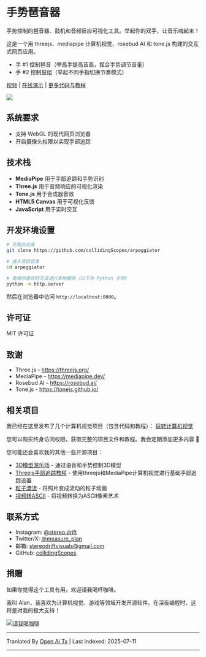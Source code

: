 # 手势琶音器

手势控制的琶音器、鼓机和音频反应可视化工具。举起你的双手，让音乐嗨起来！

这是一个用 threejs、mediapipe 计算机视觉、rosebud AI 和 tone.js 构建的交互式网页应用。

- 手 #1 控制琶音（举高手提高音高，捏合手势调节音量）
- 手 #2 控制鼓组（举起不同手指切换节奏模式）

[视频](https://youtu.be/JepIs-DTBgk?si=4Y-FrQDF6KNy662C) | [在线演示](https://collidingscopes.github.io/arpeggiator/) | [更多代码与教程](https://funwithcomputervision.com/)

<img src="https://raw.githubusercontent.com/collidingScopes/arpeggiator/main/assets/demo.png">

## 系统要求

- 支持 WebGL 的现代网页浏览器
- 开启摄像头权限以实现手部追踪

## 技术栈

- **MediaPipe** 用于手部追踪和手势识别
- **Three.js** 用于音频响应的可视化渲染
- **Tone.js** 用于合成器音效
- **HTML5 Canvas** 用于可视化反馈
- **JavaScript** 用于实时交互
## 开发环境设置

```bash
# 克隆此仓库
git clone https://github.com/collidingScopes/arpeggiator

# 进入项目目录
cd arpeggiator

# 使用你喜欢的方法进行本地服务（以下为 Python 示例）
python -m http.server
```

然后在浏览器中访问 `http://localhost:8000`。

## 许可证

MIT 许可证

## 致谢
- Three.js - https://threejs.org/
- MediaPipe - https://mediapipe.dev/
- Rosebud AI - https://rosebud.ai/
- Tone.js - https://tonejs.github.io/

## 相关项目

我已经在这里发布了几个计算机视觉项目（包含代码和教程）：
[玩转计算机视觉](https://www.funwithcomputervision.com/)

您可以购买终身访问权限，获取完整的项目文件和教程。我会定期添加更多内容 🪬

您可能还会喜欢我的其他一些开源项目：

- [3D模型游乐场](https://collidingScopes.github.io/3d-model-playground) - 通过语音和手势控制3D模型
- [Threejs手部追踪教程](https://collidingScopes.github.io/threejs-handtracking-101) - 使用threejs和MediaPipe计算机视觉进行基础手部追踪设置
- [粒子漂流](https://collidingScopes.github.io/particular-drift) - 将照片变成流动的粒子动画
- [视频转ASCII](https://collidingScopes.github.io/ascii) - 将视频转换为ASCII像素艺术
## 联系方式

- Instagram: [@stereo.drift](https://www.instagram.com/stereo.drift/)
- Twitter/X: [@measure_plan](https://x.com/measure_plan)
- 邮箱: [stereodriftvisuals@gmail.com](https://raw.githubusercontent.com/collidingScopes/arpeggiator/main/mailto:stereodriftvisuals@gmail.com)
- GitHub: [collidingScopes](https://github.com/collidingScopes)

## 捐赠

如果你觉得这个工具有用，欢迎请我喝杯咖啡。

我叫 Alan，我喜欢为计算机视觉、游戏等领域开发开源软件。在深夜编程时，这将是对我的极大支持！

[![请我喝咖啡](https://www.buymeacoffee.com/assets/img/custom_images/yellow_img.png)](https://www.buymeacoffee.com/stereoDrift)

---

Tranlated By [Open Ai Tx](https://github.com/OpenAiTx/OpenAiTx) | Last indexed: 2025-07-11

---